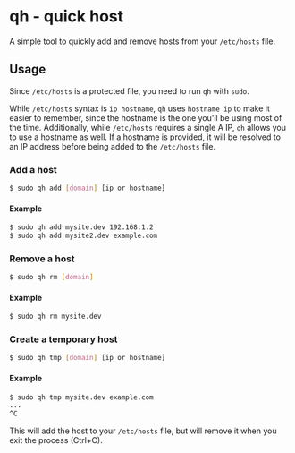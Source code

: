 # qh - quick host

A simple tool to quickly add and remove hosts from your `/etc/hosts` file.

## Usage

Since `/etc/hosts` is a protected file, you need to run `qh` with `sudo`.

While `/etc/hosts` syntax is `ip hostname`, `qh` uses `hostname ip` to make it easier to remember, since the hostname is the one you'll be using most of the time. Additionally, while `/etc/hosts` requires a single A IP, `qh` allows you to use a hostname as well. If a hostname is provided, it will be resolved to an IP address before being added to the `/etc/hosts` file.

### Add a host

```bash
$ sudo qh add [domain] [ip or hostname]
```

#### Example

```bash
$ sudo qh add mysite.dev 192.168.1.2
$ sudo qh add mysite2.dev example.com
```

### Remove a host

```bash
$ sudo qh rm [domain]
```

#### Example

```bash
$ sudo qh rm mysite.dev
```

### Create a temporary host

```bash
$ sudo qh tmp [domain] [ip or hostname]
```

#### Example

```bash
$ sudo qh tmp mysite.dev example.com
...
^C
```

This will add the host to your `/etc/hosts` file, but will remove it when you exit the process (Ctrl+C).